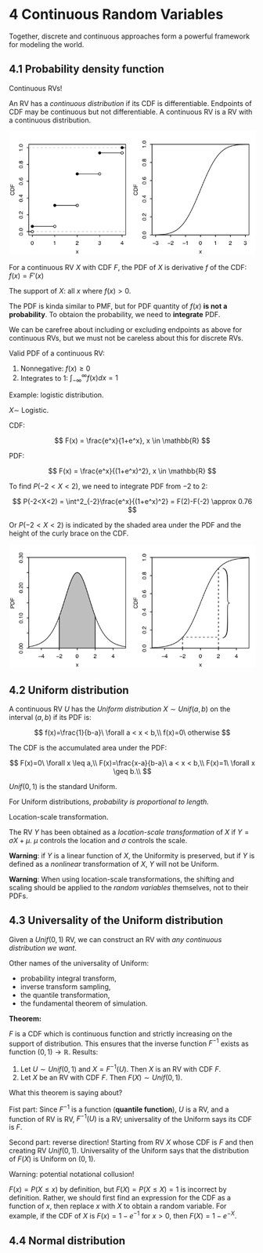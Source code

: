 # 4 Continuous Random Variables

Together, discrete and continuous approaches form a powerful framework
for modeling the world.

## 4.1 Probability density function

Continuous RVs!

An RV has a *continuous distribution* if its CDF is differentiable. Endpoints of CDF may be continuous but not differentiable. A continuous RV is a RV with a continuous distribution.

![image](discrete_vs_continuous.png "Discrete RVs and Continuous RVs")

For a continuous RV $X$ with CDF $F$, the PDF of $X$ is derivative $f$ of the CDF: $f(x)=F'(x)$

The support of $X$: all $x$ where $f(x)>0$.

The PDF is kinda similar to PMF, but for PDF quantity of $f(x)$ **is not a probability**. To obtaion the probability, we need to **integrate** PDF.

 We can be carefree about including or excluding endpoints as above for continuous RVs, but we must not be careless about this for discrete RVs.

Valid PDF of a continuous RV:

1. Nonnegative: $f(x) \geq 0$
2. Integrates to 1: $\int^{\infty}_{-\infty}f(x)dx=1$

Example: logistic distribution.

$X \sim$ Logistic.

CDF:

$$
F(x) = \frac{e^x}{1+e^x}, x \in \mathbb{R}
$$

PDF:

$$
F(x) = \frac{e^x}{(1+e^x)^2}, x \in \mathbb{R}
$$

To find $P(-2<X<2)$, we need to integrate PDF from $-2$ to $2$:

$$
P(-2<X<2) = \int^2_{-2}\frac{e^x}{(1+e^x)^2} = F(2)-F(-2) \approx 0.76
$$

Or $P(−2<X<2)$ is indicated by the shaded area under the PDF and the height of the curly brace on the CDF.

![image](logPDFCDF.png)

## 4.2 Uniform distribution

A continuous RV $U$ has the *Uniform distribution* $X \sim Unif(a, b)$ on the interval $(a, b)$ if its PDF is:

$$
f(x)=\frac{1}{b-a}\ \forall a < x < b,\\
f(x)=0\ otherwise
$$

The CDF is the accumulated area under the PDF:

$$
F(x)=0\ \forall x \leq a,\\
F(x)=\frac{x-a}{b-a}\ a < x < b,\\
F(x)=1\ \forall x \geq b.\\
$$

$Unif(0,1)$ is the standard Uniform.

For Uniform distributions, *probability is proportional to length.*

Location-scale transformation.

The RV $Y$ has been obtained as a *location-scale transformation* of $X$ if $Y=\sigma X + \mu$. $\mu$ controls the location and $\sigma$ controls the scale.

**Warning**: if $Y$ is a linear function of $X$, the Uniformity is preserved, but if $Y$ is defined as a *nonlinear* transformation of $X$, $Y$ will not be Uniform.

**Warning**: When using location-scale transformations, the shifting and scaling should be applied to the *random variables* themselves, not to their PDFs.

## 4.3 Universality of the Uniform distribution

Given a $Unif(0,1)$ RV, we can construct an RV with *any continuous distribution we want*.

Other names of the universality of Uniform:
 * probability integral transform,
 * inverse transform sampling,
 * the quantile transformation,
 * the fundamental theorem of simulation.

**Theorem:**

$F$ is a CDF which is continuous function and strictly increasing on the support of distribution. This ensures that the inverse function $F^{-1}$ exists as function $(0, 1) \rightarrow \mathbb{R}$. Results:

1. Let $U \sim Unif(0,1)$ and $X=F^{-1}(U)$. Then $X$ is an RV with CDF $F$.
2. Let $X$ be an RV with CDF $F$. Then $F(X) \sim Unif(0,1)$.

What this theorem is saying about?

Fist part: Since $F^{-1}$ is a function (**quantile function**), $U$ is a RV, and a function of RV is RV, $F^{-1}(U)$ is a RV; universality of the Uniform says its CDF is $F$.

Second part: reverse direction!
Starting from RV $X$ whose CDF is $F$ and then creating RV $Unif(0,1)$.
Universality of the Uniform says that the distribution of $F(X)$ is Uniform on $(0,1)$.

Warning: potential notational collusion!

$F(x)=P(X\leq x)$ by definition, but $F(X)=P(X\leq X)=1$ is incorrect by definition.
Rather, we should first find an expression for the CDF as a function of $x$, then replace $x$  with $X$ to obtain a random variable. For example, if the CDF of $X$ is $F(x)=1-e^{-1}$ for $x>0$, then $F(X)=1-e^{-X}$.

## 4.4 Normal distribution
